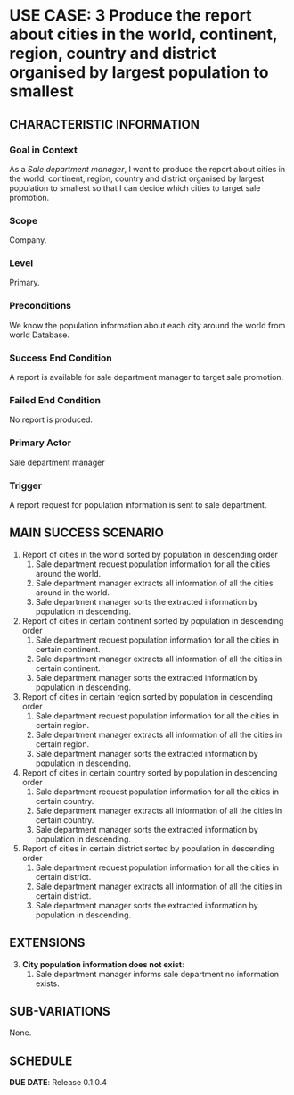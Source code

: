 # USE CASE: 3 Produce the report about cities in the world, continent, region, country and district organised by largest population to smallest

## CHARACTERISTIC INFORMATION

### Goal in Context

As a *Sale department manager*, I want to produce the report about cities in the world, continent, region, country and district organised by largest population to smallest so that I can decide which cities to target sale promotion.

### Scope

Company.

### Level

Primary.

### Preconditions

We know the population information about each city around the world from world Database.

### Success End Condition

A report is available for sale department manager to target sale promotion.

### Failed End Condition

No report is produced.

### Primary Actor

Sale department manager

### Trigger

A report request for population information is sent to sale department.

## MAIN SUCCESS SCENARIO

1. Report of cities in the world sorted by population in descending order
    1. Sale department request population information for all the cities around the world.
    2. Sale department manager extracts all information of all the cities around in the world.
    3. Sale department manager sorts the extracted information by population in descending.
2. Report of cities in certain continent sorted by population in descending order
   1. Sale department request population information for all the cities in certain continent.
   2. Sale department manager extracts all information of all the cities in certain continent.
   3. Sale department manager sorts the extracted information by population in descending.
3. Report of cities in certain region sorted by population in descending order
   1. Sale department request population information for all the cities in certain region.
   2. Sale department manager extracts all information of all the cities in certain region.
   3. Sale department manager sorts the extracted information by population in descending.
4. Report of cities in certain country sorted by population in descending order
   1. Sale department request population information for all the cities in certain country.
   2. Sale department manager extracts all information of all the cities in certain country.
   3. Sale department manager sorts the extracted information by population in descending.
5. Report of cities in certain district sorted by population in descending order
   1. Sale department request population information for all the cities in certain district.
   2. Sale department manager extracts all information of all the cities in certain district.
   3. Sale department manager sorts the extracted information by population in descending.




## EXTENSIONS

3. **City population information does not exist**:
    1. Sale department manager informs sale department no information exists.

## SUB-VARIATIONS

None.

## SCHEDULE

**DUE DATE**: Release 0.1.0.4